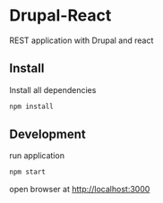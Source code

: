 # Drupal-React

REST application with Drupal and react

## Install

Install all dependencies

```JavaScript
npm install
```

## Development

run application

```JavaScript
npm start
```

open browser at <http://localhost:3000>